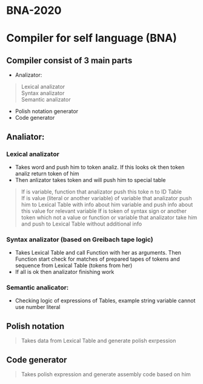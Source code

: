 # BNA-2020
# Compiler for self language (BNA)

## Compiler consist of 3 main parts
 
 * Analizator:
  > Lexical analizator <br>
  > Syntax analizator <br>
  > Semantic analizator <br>
 * Polish notation generator
 * Code generator
 
## Analiator:
### Lexical analizator
* Takes word and push him to token analiz. If this looks ok then token analiz return token of him
* Then anlizator takes token and will push him to special table
> If is variable, function that analizator push this toke n to ID Table <br>
> If is value (literal or another variable) of variable that analizator push him to Lexical Table with info about him variable and push info about this value for relevant variable
> If is token of syntax sign or another token which not a value or function or variable that analizator take him and push to Lexical Table without additional info

### Syntax analizator (based on Greibach tape logic)
* Takes Lexical Table and call Function with her as arguments.
Then Function start check for matches of prepared tapes of tokens and sequence from Lexical Table (tokens from her)
* If all is ok then analizator finishing work

### Semantic analicator:
* Checking logic of expressions of Tables, example string variable cannot use number literal

## Polish notation 
> Takes data from Lexical Table and generate polish exrpession

## Code generator 
> Takes polish expression and generate assembly code based on him
